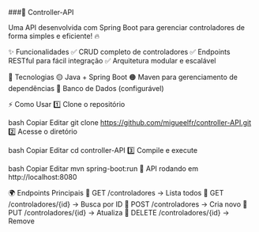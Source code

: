 ###🚀 Controller-API

Uma API desenvolvida com Spring Boot para gerenciar controladores de forma simples e eficiente! 🔥

✨ Funcionalidades
✅ CRUD completo de controladores
✅ Endpoints RESTful para fácil integração
✅ Arquitetura modular e escalável

🔧 Tecnologias
🟡 Java + Spring Boot
🟠 Maven para gerenciamento de dependências
🔵 Banco de Dados (configurável)

⚡ Como Usar
1️⃣ Clone o repositório

bash
Copiar
Editar
git clone https://github.com/migueelfr/controller-API.git
2️⃣ Acesse o diretório

bash
Copiar
Editar
cd controller-API
3️⃣ Compile e execute

bash
Copiar
Editar
mvn spring-boot:run
🎯 API rodando em http://localhost:8080

🌍 Endpoints Principais
🔹 GET /controladores → Lista todos
🔹 GET /controladores/{id} → Busca por ID
🔹 POST /controladores → Cria novo
🔹 PUT /controladores/{id} → Atualiza
🔹 DELETE /controladores/{id} → Remove
